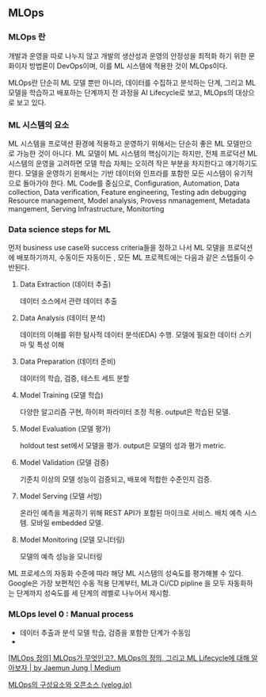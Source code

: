 ## MLOps

### MLOps 란

개발과 운영을 따로 나누지 않고 개발의 생산성과 운영의 안정성을 최적화 하기 위한 문화이자 방법론이 DevOps이며, 이를 ML 시스템에 적용한 것이 MLOps이다.

MLOps란 단순히 ML 모델 뿐만 아니라, 데이터를 수집하고 분석하는 단계, 그리고 ML 모델을 학습하고 배포하는 단계까지 전 과정을 AI Lifecycle로 보고, MLOps의 대상으로 보고 있다.

### ML 시스템의 요소

ML 시스템을 프로덱션 환경에 적용하고 운영하기 위해서는 단순히 좋은 ML 모델만으로 가능한 것이 아니다. ML 모델이 ML  시스템의 핵심이기는 하지만, 전체 프로덕션 ML 시스템의 운영을 고려하면 모델 학습 자체는 오히려 작은 부분을 차지한다고 얘기하기도 한다. 모델을 운영하기 윈해서는 기반 데이터와 인프라를 포함한 모든 시스템이 유기적으로 돌아가야 한다.
ML Code를 중심으로, Configuration, Automation, Data collection, Data verification, Feature engineering, Testing adn debugging Resource management, Model analysis, Provess nmanagement, Metadata mangement, Serving Infrastructure, Monitorting

### Data science steps for ML

먼저 business use case와 success criteria들을 정하고 나서 ML 모델을 프로덕션에 배포하기까지, 수동이든 자동이든 , 모든 ML 프로젝트에는 다음과 같은 스텝들이 수반된다.

1. Data Extraction (데이터 추출)
    
    데이터 소스에서 관련 데이터 추출
    
2. Data Analysis (데이터 분석)
    
    데이터의 이해를 위한 탐사적 데이터 분석(EDA) 수행. 모델에 필요한 데이터 스키마 및 특성 이해
    
3. Data Preparation (데이터 준비)
    
    데이터의 학습, 검증, 테스트 세트 분할
    
4. Model Training (모델 학습)
    
    다양한 알고리즘 구현, 하이퍼 파라미터 조정 적용. output은 학습된 모델.
    
5. Model Evaluation (모델 평가)
    
    holdout test set에서 모델을 평가. output은 모델의 성과 평가 metric.
    
6. Model Validation (모델 검증)
    
    기준치 이상의 모델 성능이 검증되고, 배포에 적합한 수준인지 검증.
    
7. Model Serving (모델 서빙)
    
    온라인 예측을 제공하기 위해 REST API가 포함된 마이크로 서비스. 배치 예측 시스템. 모바일 embedded 모델.
    
8. Model Monitoring (모델 모니터링)
    
    모델의 예측 성능을 모니터링
    

ML 프로세스의 자동화 수준에 따라 해당 ML 시스템의 성숙도를 평가해볼 수 있다. Google은 가장 보편적인 수동 적용 단계부터, ML과 Ci/CD pipline 을 모두 자동화하는 단계까지 성숙도를 세 단계의 레벨로 나누어서 제시함.

### MLOps level 0 : Manual process

- 데이터 추출과 분석 모델 학습, 검증을 포함한 단계가 수동임
- 

[[MLOps 정의] MLOps가 무엇인고?. MLOps의 정의, 그리고 ML Lifecycle에 대해 알아보자 | by Jaemun Jung | Medium](https://jaemunbro.medium.com/mlops%EA%B0%80-%EB%AC%B4%EC%97%87%EC%9D%B8%EA%B3%A0-84f68e4690be)

[MLOps의 구성요소와 오픈소스 (velog.io)](https://velog.io/@inthecode/MLOps%EC%9D%98-%EA%B5%AC%EC%84%B1%EC%9A%94%EC%86%8C%EC%99%80-%EC%98%A4%ED%94%88%EC%86%8C%EC%8A%A4)
